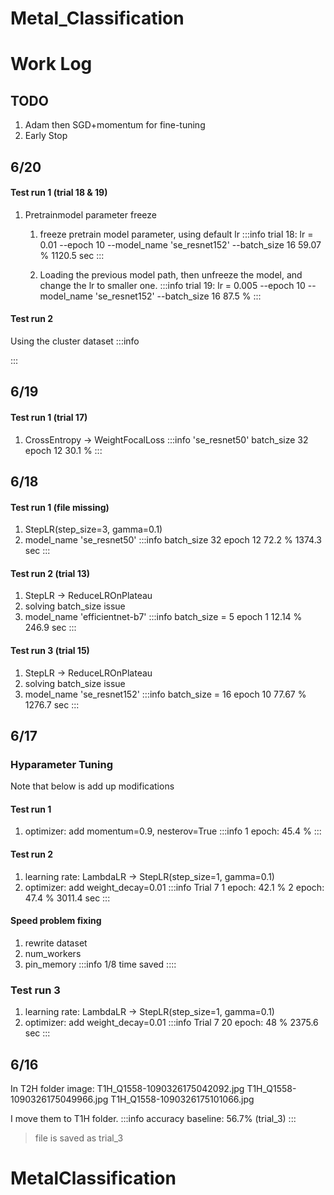 # Metal_Classification

# Work Log

## TODO
1. Adam then SGD+momentum for fine-tuning
2. Early Stop

## 6/20
#### Test run 1 (trial 18 & 19)
1. Pretrainmodel parameter freeze
    1. freeze pretrain model parameter, using default lr
    :::info
    trial 18: 
    lr = 0.01
    --epoch 10 --model_name 'se_resnet152' --batch_size 16
    59.07 %
    1120.5 sec
    :::

    2. Loading the previous model path, then unfreeze the model, and change the lr to smaller one.
    :::info
    trial 19:
    lr = 0.005
    --epoch 10 --model_name 'se_resnet152' --batch_size 16
    87.5 %
    :::


#### Test run 2
Using the cluster dataset
:::info

:::


## 6/19
#### Test run 1 (trial 17)
1. CrossEntropy -> WeightFocalLoss
:::info
'se_resnet50'
batch_size 32
epoch 12 30.1 %
:::




## 6/18
#### Test run 1 (file missing)
1. StepLR(step_size=3, gamma=0.1)
2. model_name 'se_resnet50'
:::info
batch_size 32
epoch 12 72.2 %
1374.3 sec
:::

#### Test run 2 (trial 13)
1. StepLR -> ReduceLROnPlateau
2. solving batch_size issue
3. model_name 'efficientnet-b7'
:::info
batch_size = 5
epoch 1 12.14 % 
246.9 sec
:::

#### Test run 3 (trial 15)
1. StepLR -> ReduceLROnPlateau
2. solving batch_size issue
3. model_name 'se_resnet152'
:::info
batch_size = 16
epoch 10 77.67 %
1276.7 sec
:::


## 6/17
### Hyparameter Tuning
Note that below is add up modifications

#### Test run 1
1. optimizer: add momentum=0.9, nesterov=True
:::info
1 epoch: 45.4 %
:::

#### Test run 2
1. learning rate: LambdaLR -> StepLR(step_size=1, gamma=0.1)
2. optimizer: add weight_decay=0.01
:::info
Trial 7
1 epoch: 42.1 %
2 epoch: 47.4 %
3011.4 sec
:::

#### Speed problem fixing
1. rewrite dataset
2. num_workers
3. pin_memory
:::info
1/8 time saved
::::

### Test run 3
1. learning rate: LambdaLR -> StepLR(step_size=1, gamma=0.1)
2. optimizer: add weight_decay=0.01
:::info
Trial 7
20 epoch: 48 %
2375.6 sec
:::



## 6/16
In T2H folder
image: 
T1H_Q1558-1090326175042092.jpg
T1H_Q1558-1090326175049966.jpg
T1H_Q1558-1090326175101066.jpg

I move them to T1H folder.
:::info
accuracy baseline: 56.7% (trial_3)
:::
> file is saved as trial_3

# MetalClassification
